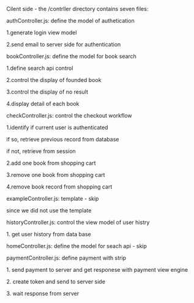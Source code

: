 <p> Cilent side - the /contrller directory contains seven files:</p>

<p> authController.js: define the model of authetication</p>
<p> 1.generate login view model</p>
<p> 2.send email to server side for authentication</p>

<p> bookController.js: define the model for book search</p>
<p> 1.define search api control </p>
<p> 2.control the display of founded book </p>
<p> 3.control the display of no result </p>
<p> 4.display detail of each book </p>

<p> checkController.js: control the checkout workflow </p>
<p> 1.identify if current user is authenticated</p> 
<p>    if so, retrieve previous record from database</p>
<p>    if not, retrieve from session </p>
<p> 2.add one book from shopping cart</p>
<p> 3.remove one book from shopping cart</p>
<p> 4.remove book record from shopping cart</p>

<p> exampleController.js: template - skip</p>
<p> since we did not use the template</p>

<p> historyController.js: control the view model of user histry</p>
<p> 1. get user history from data base</p>    

<p> homeController.js: define the model for seach api - skip</p>

<p> paymentController.js: define payment with strip </p>
<p> 1. send payment to server and get responese with payment view engine</p>
<p> 2. create token and send to server side</p>
<p> 3. wait response from server</p>
